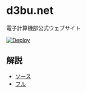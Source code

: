 # d3bu.net

電子計算機部公式ウェブサイト

[![Deploy](https://github.com/KCCTdensan/d3bu.net/actions/workflows/deploy.yml/badge.svg)](https://github.com/KCCTdensan/d3bu.net/actions/workflows/deploy.yml)

## 解説

- [ソース](src/routes/inner/inner/infra/web.md)
- [フル](https://d3bu.net/inner/infra/web/)
